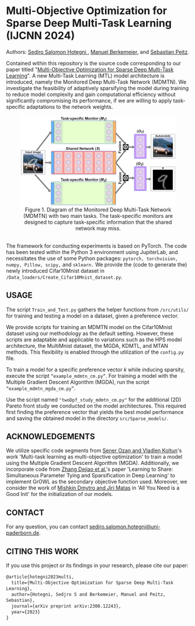 # Multi-Objective Optimization for Sparse Deep Multi-Task Learning (IJCNN 2024)

Authors: [Sedjro Salomon Hotegni
](https://github.com/salomonhotegni), [Manuel Berkemeier](https://github.com/manuelbb-upb), and [Sebastian Peitz](https://github.com/SebastianPeitz).

Contained within this repository is the source code corresponding to our paper titled "[Multi-Objective Optimization for Sparse Deep Multi-Task Learning](https://arxiv.org/abs/2308.12243)". A new Multi-Task Learning (MTL) model architecture is introduced, namely the Monitored Deep Multi-Task Network (MDMTN). We investigate the feasibility of adaptively sparsifying the model during training to reduce model
complexity and gain computational efficiency without significantly compromising its performance, if we are willing to apply task-specific adaptations to the network weights.

<!--
<div style="text-align:center;">
    <img src="/Images/MDMTN_diag_new.jpg" alt="Monitored Deep Multi-Task Network" width="550" height="300">
</div>
-->

<figure class="image" style="text-align:center;">
  <img src="/Images/MDMTN_diag_new.jpg">
  <figcaption>Figure 1. Diagram of the Monitored Deep Multi-Task Network (MDMTN) with two main tasks. The task-specific monitors are designed to capture task-specific information that the shared network may miss.</figcaption>
</figure> 


<br />The framework for conducting experiments is based on PyTorch. The code has been tested within the Python 3 environment using JupiterLab, and necessitates the use of some Python packages: ```pytorch, torchvision, numpy, Pillow, scipy,```
and ```sklearn.``` 
We provide the (code to generate the) newly introduced Cifar10Mnist dataset in ```/Data_loaders/Create_Cifar10Mnist_dataset.py```.

## USAGE

The script ```Train_and_Test.py```
gathers the helper functions from ```/src/utils/``` for training and testing a model on a dataset, given a preference vector.

We provide scripts for training an MDMTN model on the Cifar10Mnist dataset using our methodology as the default setting. However, these scripts are adaptable and applicable to variations such as the HPS model architecture, the MultiMnist dataset, the MGDA, KDMTL, and MTAN methods. This flexibility is enabled through the utilization of the ```config.py``` file.

To train a model for a specific preference vector $k$ while inducing sparsity, execute the script ```“example_mdmtn_cm.py”```. 
For training a model with the Multiple Gradient Descent Algorithm (MGDA), run the script ```“example_mdmtn_mgda_cm.py”```.

Use the script named ```"twoDpf_study_mdmtn_cm.py"``` for the additional (2D) Pareto front study we conducted on the model architectures. This required first finding the preference vector that yields the best model performance and saving the obtained model in the directory `src/Sparse_models/`.

## ACKNOWLEDGEMENTS

We utilize specific code segments from [Sener Ozan and Vladlen Koltun](https://github.com/isl-org/MultiObjectiveOptimization)'s work 'Multi-task learning as multi-objective optimization' to train a model using the Multiple Gradient Descent Algorithm (MGDA). Additionally, we incorporate code from [Zhang Dejiao et al.](https://github.com/Dejiao2018/GrOWL)'s paper 'Learning to Share: Simultaneous Parameter Tying and Sparsification in Deep Learning' to implement GrOWL as the secondary objective function used. Moreover, we consider the work of [Mishkin Dmytro and Jiri Matas](https://github.com/shunk031/LSUV.pytorch) in 'All You Need is a Good Init' for the initialization of our models.

## CONTACT
For any question, you can contact sedjro.salomon.hotegni@uni-paderborn.de.

## CITING THIS WORK

If you use this project or its findings in your research, please cite our paper:

```
@article{hotegni2023multi,
  title={Multi-Objective Optimization for Sparse Deep Multi-Task Learning},
  author={Hotegni, Sedjro S and Berkemeier, Manuel and Peitz, Sebastian},
  journal={arXiv preprint arXiv:2308.12243},
  year={2023}
}
```

